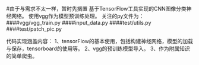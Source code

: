 #由于与需求不太一样，暂时先搁置
基于TensorFlow工具实现的CNN图像分类神经网络。
使用vgg作为模型预训练处理。
关注的py文件为：
####vgg/vgg_train.py
####input_data.py
####test/utils.py
####test/patch_pic.py

代码实现涵盖内容：
1、tensorFlow的基本使用，包括构建神经网络，模型的加载与保存，tensorboard的使用等。
2、vgg的预训练模型导入。
3、作为附属知识的简单爬虫。
  
